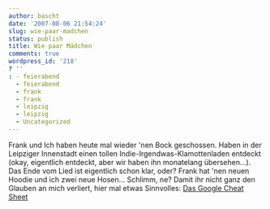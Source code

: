 ```yaml
---
author: bascht
date: '2007-08-06 21:54:24'
slug: wie-paar-madchen
status: publish
title: Wie paar Mädchen
comments: true
wordpress_id: '218'
? ''
: - feierabend
  - feierabend
  - frank
  - frank
  - leipzig
  - leipzig
  - Uncategorized
---
```


Frank und Ich haben heute mal wieder 'nen Bock geschossen. Haben in
der Leipziger Innenstadt einen tollen
Indie-Irgendwas-Klamottenladen entdeckt (okay, eigentlich entdeckt,
aber wir haben ihn monatelang übersehen...). Das Ende vom Lied ist
eigentlich schon klar, oder? Frank hat 'nen neuen Hoodie und ich
zwei neue Hosen... Schlimm, ne? Damit ihr nicht ganz den Glauben an
mich verliert, hier mal etwas Sinnvolles:
[Das Google Cheat Sheet](http://www.adelaider.com/google-cheat-sheet/)



